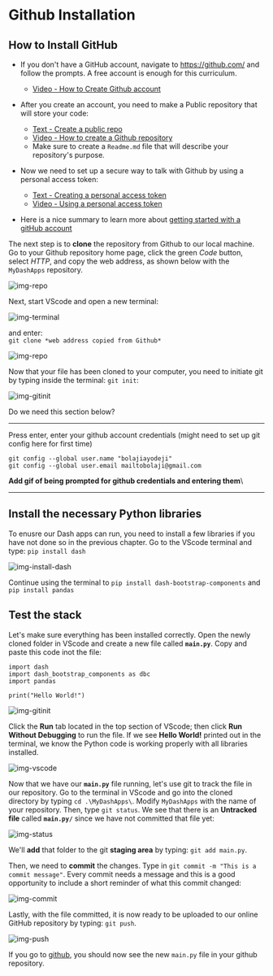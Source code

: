 # Github Installation
## How to Install GitHub
- If you don't have a GitHub account, navigate to https://github.com/ and follow the prompts. A free account is enough for this curriculum.
  - [Video - How to Create Github account](https://www.youtube.com/watch?v=QUtk-Uuq9nE)
- After you create an account, you need to make a Public repository that will store your code:
  - [Text - Create a public repo](https://docs.github.com/en/get-started/quickstart/create-a-repo)
  - [Video - How to create a Github repository](https://www.youtube.com/watch?v=u-_uGO95xco)
  - Make sure to create a `Readme.md` file that will describe your repository's purpose.

- Now we need to set up a secure way to talk with Github by using a personal access token:
  - [Text - Creating a personal access token](https://docs.github.com/en/authentication/keeping-your-account-and-data-secure/creating-a-personal-access-token)
  - [Video - Using a personal access token](https://www.youtube.com/watch?v=kHkQnuYzwoo)

- Here is a nice summary to learn more about [getting started with a gitHub account](https://docs.github.com/en/get-started/onboarding/getting-started-with-your-github-account)


The next step is to **clone** the repository from Github to our local machine. Go to your Github repository home page, click the green *Code* button, select *HTTP*, and copy the web address, as shown below with the `MyDashApps` repository. 

![img-repo](./ch0_files/cloned-repo.png)

Next, start VScode and open a new terminal:

![img-terminal](./ch0_files/vscode-terminal.png)

and enter:\
```git clone *web address copied from Github*```

![img-repo](./ch0_files/cloned-repo2.png)

Now that your file has been cloned to your computer, you need to initiate git by typing inside the terminal: `git init`:

![img-gitinit](./ch0_files/git-init.png)

Do we need this section below?

-----

Press enter, enter your github account credentials (might need to set up git config here for first time)
```
git config --global user.name "bolajiayodeji"
git config --global user.email mailtobolaji@gmail.com
 ```
**Add gif of being prompted for github credentials and entering them**\

----


## Install the necessary Python libraries
To enusre our Dash apps can run, you need to install a few libraries if you have not done so in the previous chapter. Go to the VScode terminal and type: `pip install dash` 

![img-install-dash](./ch0_files/install-dash.png)

Continue using the terminal to `pip install dash-bootstrap-components` and `pip install pandas`


## Test the stack
Let's make sure everything has been installed correctly. Open the newly cloned folder in VScode and create a new file called **`main.py`**.  Copy and paste this code inot the file:

```
import dash 
import dash_bootstrap_components as dbc
import pandas

print("Hello World!")
```
![img-gitinit](./ch0_files/new-code.png)


Click the **Run** tab located in the top section of VScode; then click **Run Without Debugging** to run the file.  If we see **Hello World!** printed out in the terminal, we know the Python code is working properly with all libraries installed. 

![img-vscode](./ch0_files/code-run.png)

Now that we have our **`main.py`** file running, let's use git to track the file in our repository. Go to the terminal in VScode and go into the cloned directory by typing `cd .\MyDashApps\`. Modify `MyDashApps` with the name of your repository. Then, type `git status`.  We see that there is an **Untracked file** called **`main.py/`** since we have not committed that file yet:

![img-status](./ch0_files/git-status.png)

We'll **add** that folder to the git **staging area** by typing: ```git add main.py```.

Then, we need to **commit** the changes. Type in ```git commit -m "This is a commit message"```. Every commit needs a message and this is a good opportunity to include a short reminder of what this commit changed:

![img-commit](./ch0_files/git-commit.png)

Lastly, with the file committed, it is now ready to be uploaded to our online GitHub repository by typing: ```git push```. 

![img-push](./ch0_files/git-push.png)

If you go to [github](https://github.com/), you should now see the new `main.py` file in your github repository.  
